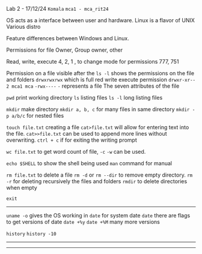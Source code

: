 
Lab 2 - 17/12/24 `Komala`
`mca1 - mca_rit24`

OS acts as a interface between user and hardware.
Linux is a flavor of UNIX
Various distro

Feature differences between Windows and Linux.

Permissions for file
Owner, Group owner, other

Read, write, execute
4, 2, 1 , to change mode for permissions
777, 751

Permission on a file visible after the `ls -l` shows the permissions on the file and folders
`drwxrwxrwx` which is full red write execute permission
`drwxr-xr-- 2 mca1 mca`
`-rwx----`  `-` represents a file
The seven attributes of the file

`pwd`  print working directory
`ls` listing files
`ls -l` long listing files


`mkdir` make directory
`mkdir a, b, c` for many files in same directory
`mkdir -p a/b/c` for nested files

`touch file.txt` creating a file
`cat>file.txt` will allow for entering text into the file.
`cat>>file.txt` can be used to append more lines without overwriting.
`ctrl + c` if for exiting the writing prompt

`wc file.txt` to get word count of file, `-c` `-w` can be used.

`echo $SHELL` to show the shell being used
`man` command for manual

`rm file.txt` to delete a file
`rm -d`  or `rm --dir` to remove empty directory.
`rm -r` for deleting recursively the files and folders
`rmdir` to delete directories when empty

`exit`
___

`uname -o` gives the OS working in
`date` for system date
`date` there are flags to get versions of date
`date +%y`
`date +%M`   many more versions

`history`
`history -10`
____


___

